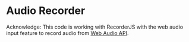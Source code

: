 # Audio Recorder

Acknowledge: This code is working with RecorderJS with the web audio input feature to record audio from
[Web Audio API](https://dvcs.w3.org/hg/audio/raw-file/tip/webaudio/specification.html).


